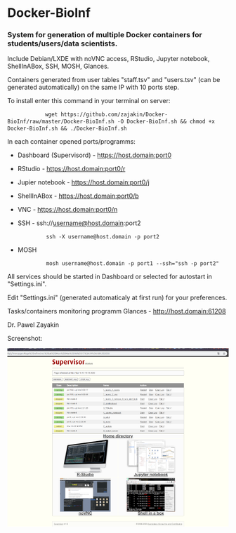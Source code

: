 # Docker-BioInf

### System for generation of multiple Docker containers for students/users/data scientists.

Include Debian/LXDE with noVNC access, RStudio, Jupyter notebook, ShellInABox, SSH, MOSH, Glances.

Containers generated from user tables "staff.tsv" and "users.tsv" (can be generated automatically) on the same IP with 10 ports step.

To install enter this command in your terminal on server:

                wget https://github.com/zajakin/Docker-BioInf/raw/master/Docker-BioInf.sh -O Docker-BioInf.sh && chmod +x Docker-BioInf.sh && ./Docker-BioInf.sh

In each container opened ports/programms:

 * Dashboard (Supervisord) - https://host.domain:port0
 * RStudio - https://host.domain:port0/r
 * Jupier notebook - https://host.domain:port0/j
 * ShellInABox - https://host.domain:port0/b
 * VNC - https://host.domain:port0/n
 * SSH - ssh://username@host.domain:port2

                ssh -X username@host.domain -p port2

 * MOSH

                mosh username@host.domain -p port1 --ssh="ssh -p port2"

All services should be started in Dashboard or selected for autostart in "Settings.ini".

Edit "Settings.ini" (generated automaticaly at first run) for your preferences.


 Tasks/containers monitoring programm Glances - http://host.domain:61208
 
 Dr. Pawel Zayakin

 Screenshot:

 ![](https://github.com/zajakin/Docker-BioInf/raw/master/images/preview.png "Screenshot")
 
 